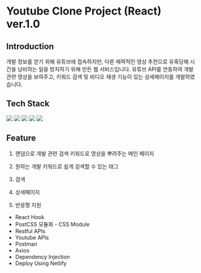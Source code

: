 # Youtube Clone Project (React) ver.1.0

## Introduction

개발 정보를 얻기 위해 유튜브에 접속하지만, 다른 매력적인 영상 추천으로 유혹당해 시간을 낭비하는 일을 방지하기 위해 만든 웹 서비스입니다. 유튜브 API를 연동하여 개발 관련 영상을 보여주고, 키워드 검색 및 비디오 재생 기능이 있는 상세페이지를 개발하였습니다.

## Tech Stack

![](https://img.shields.io/badge/Javascript-F7DF1E?style=flat-square&logo=JavaScript&logoColor=black)
![](https://img.shields.io/badge/HTML5-E34F26?style=flat-square&logo=HTML5&logoColor=white)
![](https://img.shields.io/badge/CSS3-1572B6?style=flat-square&logo=CSS3&logoColor=white)
![](https://img.shields.io/badge/React-61DAFB?style=flat-square&logo=React&logoColor=black)
![](https://img.shields.io/badge/Netlify-00C7B7?style=flat-square&logo=Netlify&logoColor=white)


## Feature

1. 랜덤으로 개발 관련 검색 키워드로 영상을 뿌려주는 메인 페이지


2. 원하는 개발 키워드로 쉽게 검색할 수 있는 태그


3. 검색


4. 상세페이지


5. 반응형 지원


* React Hook
* PostCSS 모듈화 - CSS Module
* Restful APIs
* Youtube APIs
* Postman
* Axios
* Dependency Injection
* Deploy Using Netlify
